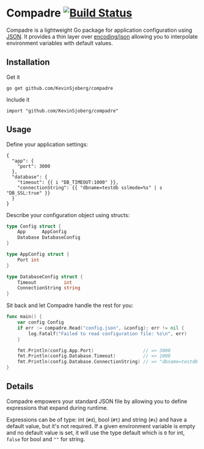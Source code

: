 # Compadre [![Build Status](https://travis-ci.org/appriser/compadre.svg?branch=master)](https://travis-ci.org/appriser/compadre)
Compadre is a lightweight Go package for application configuration using
[JSON](http://json.org/). It provides a thin layer over
[encoding/json](http://golang.org/pkg/encoding/json/) allowing you to
interpolate environment variables with default values.

## Installation

Get it

`go get github.com/KevinSjoberg/compadre`

Include it

`import "github.com/KevinSjoberg/compadre"`

## Usage

Define your application settings:

```
{
  "app": {
    "port": 3000
  },
  "database": {
    "timeout": {{ i "DB_TIMEOUT:1000" }},
    "connectionString": {{ "dbname=testdb sslmode=%s" | s "DB_SSL:true" }}
  }
}
```

Describe your configuration object using structs:

```go
type Config struct {
	App      AppConfig
	Database DatabaseConfig
}

type AppConfig struct {
	Port int
}

type DatabaseConfig struct {
	Timeout          int
	ConnectionString string
}
```

Sit back and let Compadre handle the rest for you:

```go
func main() {
	var config Config
	if err := compadre.Read("config.json", &config); err != nil {
		log.Fatalf("Failed to read configuration file: %s\n", err)
	}

	fmt.Println(config.App.Port)                  // => 3000
	fmt.Println(config.Database.Timeout)          // => 1000
	fmt.Println(config.Database.ConnectionString) // => "dbname=testdb sslmode=true"
}
```

## Details

Compadre empowers your standard JSON file by allowing you to define expressions
that expand during runtime.

Expressions can be of type: int (`#d`), bool (`#t`) and string (`#s`) and have
a default value, but it's not required. If a given environment variable is
empty and no default value is set, it will use the type default which is `0`
for int, `false` for bool and `""` for string.
